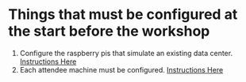 # Things that must be configured at the start before the workshop

1. Configure the raspberry pis that simulate an existing data center.
   [Instructions Here](./PI-SETUP.md)
1. Each attendee machine must be configured. [Instructions
   Here](./ATTENDEE-MACHINE-SETUP.md)
